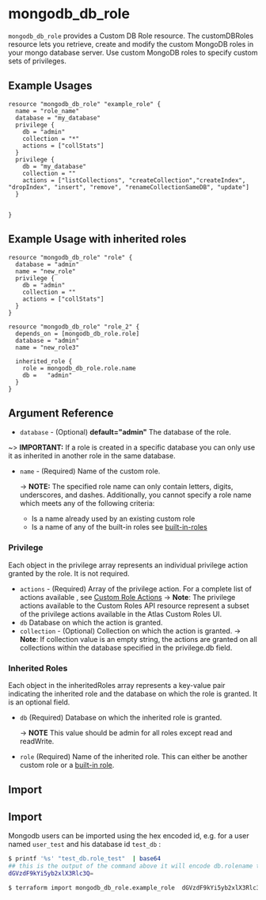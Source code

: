 # mongodb_db_role

`mongodb_db_role` provides a Custom DB Role resource. The customDBRoles resource lets you retrieve, create and modify the custom MongoDB roles in your mongo database server. Use custom MongoDB roles to specify custom sets of privileges.


## Example Usages

```hcl
resource "mongodb_db_role" "example_role" {
  name = "role_name"
  database = "my_database"
  privilege {
    db = "admin"
    collection = "*"
    actions = ["collStats"]
  }
  privilege {
    db = "my_database"
    collection = ""
    actions = ["listCollections", "createCollection","createIndex", "dropIndex", "insert", "remove", "renameCollectionSameDB", "update"]
  }


}
```
## Example Usage with inherited roles

```hcl
resource "mongodb_db_role" "role" {
  database = "admin"
  name = "new_role"
  privilege {
    db = "admin"
    collection = ""
    actions = ["collStats"]
  }
}

resource "mongodb_db_role" "role_2" {
  depends_on = [mongodb_db_role.role]
  database = "admin"
  name = "new_role3"

  inherited_role {
    role = mongodb_db_role.role.name
    db =   "admin"
  }
}
```
## Argument Reference

* `database` - (Optional) **default="admin"** The database of the role.

~> **IMPORTANT:** If a role is created in a specific database you can only use it as inherited in another role in the same database.

* `name` - (Required) Name of the custom role.

	-> **NOTE:** The specified role name can only contain letters, digits, underscores, and dashes. Additionally, you cannot specify a role name which meets any of the following criteria:

	* Is a name already used by an existing custom role
	* Is a name of any of the built-in roles see [built-in-roles](https://docs.mongodb.com/manual/reference/built-in-roles/index.html)

### Privilege
Each object in the privilege array represents an individual privilege action granted by the role. It is not required.

* `actions` - (Required) Array of the privilege action. For a complete list of actions available , see [Custom Role Actions](https://docs.mongodb.com/manual/reference/privilege-actions/)
-> **Note**: The privilege actions available to the Custom Roles API resource represent a subset of the privilege actions available in the Atlas Custom Roles UI.
* `db`	Database on which the action is granted.
* `collection` - (Optional) Collection on which the action is granted. 
-> **Note**: If collection value is an empty string, the actions are granted on all collections within the database specified in the privilege.db field.
             
### Inherited Roles
Each object in the inheritedRoles array represents a key-value pair indicating the inherited role and the database on which the role is granted. It is an optional field.

* `db` (Required) Database on which the inherited role is granted.

	-> **NOTE** This value should be admin for all roles except read and readWrite.

* `role`	(Required) Name of the inherited role. This can either be another custom role or a [built-in role](https://docs.mongodb.com/manual/reference/built-in-roles/index.html).


## Import

## Import

Mongodb users can be imported using the hex encoded id, e.g. for a user named `user_test` and his database id `test_db` :

```sh
$ printf '%s' "test_db.role_test"  | base64
## this is the output of the command above it will encode db.rolename to HEX 
dGVzdF9kYi5yb2xlX3Rlc3Q=

$ terraform import mongodb_db_role.example_role  dGVzdF9kYi5yb2xlX3Rlc3Q=
```